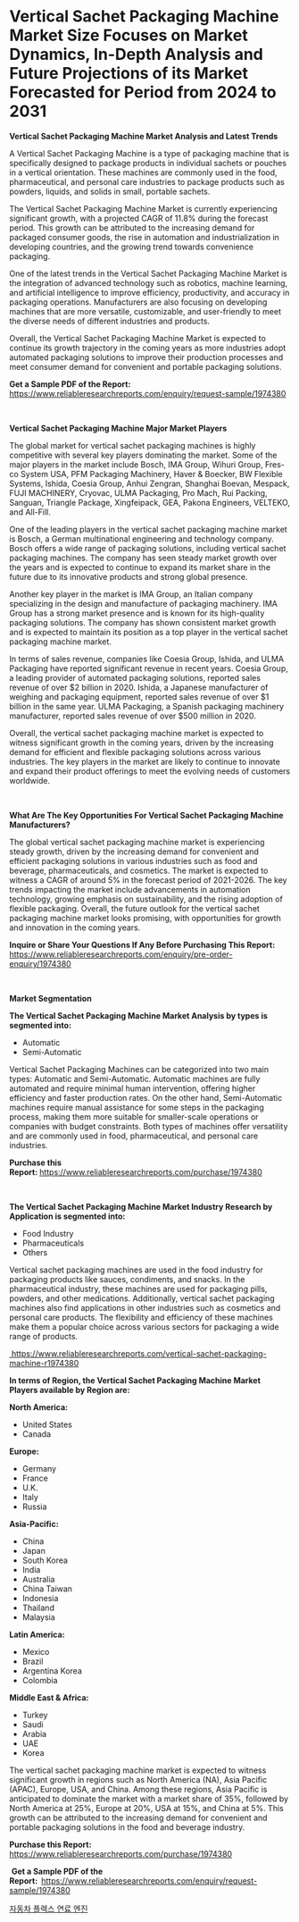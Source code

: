 <p><h1>Vertical Sachet Packaging Machine Market Size Focuses on Market Dynamics, In-Depth Analysis and Future Projections of its Market Forecasted for Period from 2024 to 2031</h1></p><p><strong>Vertical Sachet Packaging Machine Market Analysis and Latest Trends</strong></p>
<p><p>A Vertical Sachet Packaging Machine is a type of packaging machine that is specifically designed to package products in individual sachets or pouches in a vertical orientation. These machines are commonly used in the food, pharmaceutical, and personal care industries to package products such as powders, liquids, and solids in small, portable sachets.</p><p>The Vertical Sachet Packaging Machine Market is currently experiencing significant growth, with a projected CAGR of 11.8% during the forecast period. This growth can be attributed to the increasing demand for packaged consumer goods, the rise in automation and industrialization in developing countries, and the growing trend towards convenience packaging.</p><p>One of the latest trends in the Vertical Sachet Packaging Machine Market is the integration of advanced technology such as robotics, machine learning, and artificial intelligence to improve efficiency, productivity, and accuracy in packaging operations. Manufacturers are also focusing on developing machines that are more versatile, customizable, and user-friendly to meet the diverse needs of different industries and products.</p><p>Overall, the Vertical Sachet Packaging Machine Market is expected to continue its growth trajectory in the coming years as more industries adopt automated packaging solutions to improve their production processes and meet consumer demand for convenient and portable packaging solutions.</p></p>
<p><strong>Get a Sample PDF of the Report:&nbsp;</strong> <a href="https://www.reliableresearchreports.com/enquiry/request-sample/1974380">https://www.reliableresearchreports.com/enquiry/request-sample/1974380</a></p>
<p>&nbsp;</p>
<p><strong>Vertical Sachet Packaging Machine Major Market Players</strong></p>
<p><p>The global market for vertical sachet packaging machines is highly competitive with several key players dominating the market. Some of the major players in the market include Bosch, IMA Group, Wihuri Group, Fres-co System USA, PFM Packaging Machinery, Haver & Boecker, BW Flexible Systems, Ishida, Coesia Group, Anhui Zengran, Shanghai Boevan, Mespack, FUJI MACHINERY, Cryovac, ULMA Packaging, Pro Mach, Rui Packing, Sanguan, Triangle Package, Xingfeipack, GEA, Pakona Engineers, VELTEKO, and All-Fill.</p><p>One of the leading players in the vertical sachet packaging machine market is Bosch, a German multinational engineering and technology company. Bosch offers a wide range of packaging solutions, including vertical sachet packaging machines. The company has seen steady market growth over the years and is expected to continue to expand its market share in the future due to its innovative products and strong global presence.</p><p>Another key player in the market is IMA Group, an Italian company specializing in the design and manufacture of packaging machinery. IMA Group has a strong market presence and is known for its high-quality packaging solutions. The company has shown consistent market growth and is expected to maintain its position as a top player in the vertical sachet packaging machine market.</p><p>In terms of sales revenue, companies like Coesia Group, Ishida, and ULMA Packaging have reported significant revenue in recent years. Coesia Group, a leading provider of automated packaging solutions, reported sales revenue of over $2 billion in 2020. Ishida, a Japanese manufacturer of weighing and packaging equipment, reported sales revenue of over $1 billion in the same year. ULMA Packaging, a Spanish packaging machinery manufacturer, reported sales revenue of over $500 million in 2020.</p><p>Overall, the vertical sachet packaging machine market is expected to witness significant growth in the coming years, driven by the increasing demand for efficient and flexible packaging solutions across various industries. The key players in the market are likely to continue to innovate and expand their product offerings to meet the evolving needs of customers worldwide.</p></p>
<p>&nbsp;</p>
<p><strong>What Are The Key Opportunities For Vertical Sachet Packaging Machine Manufacturers?</strong></p>
<p><p>The global vertical sachet packaging machine market is experiencing steady growth, driven by the increasing demand for convenient and efficient packaging solutions in various industries such as food and beverage, pharmaceuticals, and cosmetics. The market is expected to witness a CAGR of around 5% in the forecast period of 2021-2026. The key trends impacting the market include advancements in automation technology, growing emphasis on sustainability, and the rising adoption of flexible packaging. Overall, the future outlook for the vertical sachet packaging machine market looks promising, with opportunities for growth and innovation in the coming years.</p></p>
<p><strong>Inquire or Share Your Questions If Any Before Purchasing This Report:</strong> <a href="https://www.reliableresearchreports.com/enquiry/pre-order-enquiry/1974380">https://www.reliableresearchreports.com/enquiry/pre-order-enquiry/1974380</a></p>
<p>&nbsp;</p>
<p><strong>Market Segmentation</strong></p>
<p><strong>The Vertical Sachet Packaging Machine Market Analysis by types is segmented into:</strong></p>
<p><ul><li>Automatic</li><li>Semi-Automatic</li></ul></p>
<p><p>Vertical Sachet Packaging Machines can be categorized into two main types: Automatic and Semi-Automatic. Automatic machines are fully automated and require minimal human intervention, offering higher efficiency and faster production rates. On the other hand, Semi-Automatic machines require manual assistance for some steps in the packaging process, making them more suitable for smaller-scale operations or companies with budget constraints. Both types of machines offer versatility and are commonly used in food, pharmaceutical, and personal care industries.</p></p>
<p><strong>Purchase this Report:&nbsp;</strong><a href="https://www.reliableresearchreports.com/purchase/1974380">https://www.reliableresearchreports.com/purchase/1974380</a></p>
<p>&nbsp;</p>
<p><strong>The Vertical Sachet Packaging Machine Market Industry Research by Application is segmented into:</strong></p>
<p><ul><li>Food Industry</li><li>Pharmaceuticals</li><li>Others</li></ul></p>
<p><p>Vertical sachet packaging machines are used in the food industry for packaging products like sauces, condiments, and snacks. In the pharmaceutical industry, these machines are used for packaging pills, powders, and other medications. Additionally, vertical sachet packaging machines also find applications in other industries such as cosmetics and personal care products. The flexibility and efficiency of these machines make them a popular choice across various sectors for packaging a wide range of products.</p></p>
<p><a href="https://www.reliableresearchreports.com/vertical-sachet-packaging-machine-r1974380">&nbsp;https://www.reliableresearchreports.com/vertical-sachet-packaging-machine-r1974380</a></p>
<p><strong>In terms of Region, the Vertical Sachet Packaging Machine Market Players available by Region are:</strong></p>
<p>
    <p> <strong> North America: </strong>
        <ul>
            <li>United States</li>
            <li>Canada</li>
        </ul>
        </p> 
    <p> <strong> Europe: </strong>
        <ul>
            <li>Germany</li>
            <li>France</li>
            <li>U.K.</li>
            <li>Italy</li>
            <li>Russia</li>
        </ul>
        </p> 
    <p> <strong> Asia-Pacific: </strong>
        <ul>
            <li>China</li>
            <li>Japan</li>
            <li>South Korea</li>
            <li>India</li>
            <li>Australia</li>
            <li>China Taiwan</li>
            <li>Indonesia</li>
            <li>Thailand</li>
            <li>Malaysia</li>
        </ul>
        </p> 
    <p> <strong> Latin America: </strong>
        <ul>
            <li>Mexico</li>
            <li>Brazil</li>
            <li>Argentina Korea</li>
            <li>Colombia</li>
        </ul>
        </p> 
    <p> <strong> Middle East & Africa: </strong>
        <ul>
            <li>Turkey</li>
            <li>Saudi</li>
            <li>Arabia</li>
            <li>UAE</li>
            <li>Korea</li>
        </ul>
    </p>
    </p>
<p><p>The vertical sachet packaging machine market is expected to witness significant growth in regions such as North America (NA), Asia Pacific (APAC), Europe, USA, and China. Among these regions, Asia Pacific is anticipated to dominate the market with a market share of 35%, followed by North America at 25%, Europe at 20%, USA at 15%, and China at 5%. This growth can be attributed to the increasing demand for convenient and portable packaging solutions in the food and beverage industry.</p></p>
<p><strong>Purchase this Report: </strong><a href="https://www.reliableresearchreports.com/purchase/1974380">https://www.reliableresearchreports.com/purchase/1974380</a></p>
<p>&nbsp;<strong>Get a Sample PDF of the Report:&nbsp;&nbsp;</strong><a href="https://www.reliableresearchreports.com/enquiry/request-sample/1974380">https://www.reliableresearchreports.com/enquiry/request-sample/1974380</a></p>
<p><strong></strong></p>
<p><p><a href="https://github.com/vsap75a286l/Market-Research-Report-List-2/blob/main/4551544169512.md">자동차 플렉스 연료 엔진</a></p></p>